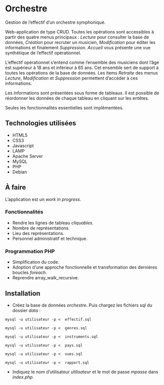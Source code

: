 # Orchestre

Gestion de l’effectif d’un orchestre symphonique.

Web-application de type CRUD. Toutes les opérations sont accessibles à partir des quatre menus principaux : *Lecture* pour consulter la base de données, *Création* pour recruter un musicien, *Modification* pour éditer les informations et finalement *Suppression*. *Accueil* vous présente une vue synthétique de l’effectif opérationnel.

L’effectif opérationnel s’entend comme l’ensemble des musiciens dont l’âge est supérieur à 18 ans et inférieur à 65 ans. Cet ensemble sert de support à toutes les opérations de la base de données. Les items *Retraite* des menus *Lecture*, *Modification* et *Suppression* permettent d’accéder à  ces informations.

Les informations sont présentées sous forme de tableaux. Il est possible de réordonner les données de chaque tableau en cliquant sur les entêtes.

Seules les fonctionnalités essentielles sont implémentées. 

## Technologies utilisées

* HTML5
* CSS3
* Javascript
* LAMP
* Apache Server
* MySQL 
* PHP 
* Debian

## À faire

L’application est un *work in progress*.

### Fonctionnalités
* Rendre les lignes de tableau *cliquables*.
* Nombre de représentations.
* Lieu des représentations.
* Personnel administratif et technique.

### Programmation PHP
* Simplification du code.
* Adoption d’une approche fonctionnelle et transformation des dernières boucles *foreach*.
* Reprendre array_walk_recursive.

## Installation

* Créez la base de données *orchestre*. Puis chargez les fichiers sql du dossier *data* :

`mysql -u utilisateur -p <  effectif.sql`

`mysql -u utilisateur -p <  genres.sql`

`mysql -u utilisateur -p <  instruments.sql`

`mysql -u utilisateur -p <  pays.sql`

`mysql -u utilisateur -p <  vues.sql`

`mysql -u utilisateur -p <  rapport.sql`

* Indiquez le nom d’utilisateur *utilisateur* et le mot de passe *mpasse* dans *index.php*.




